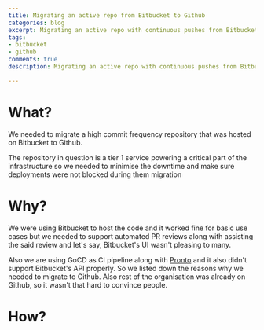 ```yaml
---
title: Migrating an active repo from Bitbucket to Github
categories: blog
excerpt: Migrating an active repo with continuous pushes from Bitbucket to Github
tags:
- bitbucket
- github
comments: true
description: Migrating an active repo with continuous pushes from Bitbucket to Github

---
```

# What?

We needed to migrate a high commit frequency repository that was hosted on Bitbucket to Github.

The repository in question is a tier 1 service powering a critical part of the infrastructure so we needed to minimise the downtime and make sure deployments were not blocked during them migration

# Why?

We were using Bitbucket to host the code and it worked fine for basic use cases but we needed to support automated PR reviews along with assisting the said review and let's say, Bitbucket's UI wasn't pleasing to many.

Also we are using GoCD as CI pipeline along with [Pronto](https://github.com/prontolabs/pronto "Pronto") and it also didn't support Bitbucket's API properly. So we listed down the reasons why we needed to migrate to Github. Also rest of the organisation was already on Github, so it wasn't that hard to convince people.

# How?